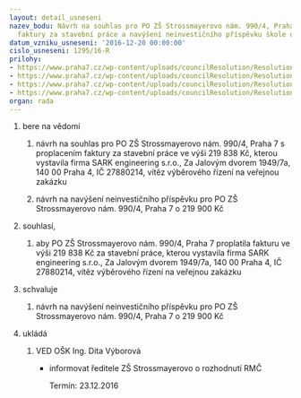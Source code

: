 ```yaml
---
layout: detail_usneseni
nazev_bodu: Návrh na souhlas pro PO ZŠ Strossmayerovo nám. 990/4, Praha 7 s proplacením
  faktury za stavební práce a navýšení neinvestičního příspěvku škole o 219 900 Kč
datum_vzniku_usneseni: '2016-12-20 00:00:00'
cislo_usneseni: 1295/16-R
prilohy:
- https://www.praha7.cz/wp-content/uploads/councilResolution/Resolutions/28437/export/Duvodovazprava~149207.docx
- https://www.praha7.cz/wp-content/uploads/councilResolution/Resolutions/28437/export/20161212175728141~149206.pdf
- https://www.praha7.cz/wp-content/uploads/councilResolution/Resolutions/28437/export/fakturaUUranie2~149205.jpg
- https://www.praha7.cz/wp-content/uploads/councilResolution/Resolutions/28437/export/export~297063.pdf
organ: rada
---
```

<ol id="urzList" class="urzList_view">
<li id="" class="urzClass1"><span name="1">bere na vědomí</span> 
<ol class="urzOlClass">
<li id="" style="TEXT-ALIGN: left" class="urzClass2"><span><p>návrh na souhlas pro PO ZŠ Strossmayerovo nám. 990/4, Praha 7 s proplacením faktury za stavební práce ve výši 219 838 Kč, kterou vystavila firma SARK engineering s.r.o., Za Jalovým dvorem 1949/7a, 140 00 Praha 4, IČ 27880214, vítěz výběrového řízení na veřejnou zakázku</p></span></li>
<li id="" style="TEXT-ALIGN: left" class="urzClass2"><span><p>návrh na navýšení neinvestičního příspěvku pro PO ZŠ Strossmayerovo nám. 990/4, Praha 7 o 219 900 Kč</p></span></li></ol></li>
<li id="" class="urzClass1"><span name="90">souhlasí,</span> 
<ol class="urzOlClass">
<li id="" style="TEXT-ALIGN: left" class="urzClass2"><span><p>aby PO ZŠ Strossmayerovo nám. 990/4, Praha 7 proplatila fakturu ve výši 219 838 Kč za stavební práce, kterou vystavila firma SARK engineering s.r.o., Za Jalovým dvorem 1949/7a, 140 00 Praha 4, IČ 27880214, vítěz výběrového řízení na veřejnou zakázku</p></span></li></ol></li>
<li id="" class="urzClass1"><span name="24">schvaluje</span> 
<ol class="urzOlClass">
<li id="" style="TEXT-ALIGN: left" class="urzClass2"><span><p>návrh na navýšení neinvestičního příspěvku pro PO ZŠ Strossmayerovo nám. 990/4, Praha 7 o 219 900 Kč</p></span></li></ol></li><li class="urzClass1" id="urzUkoly"><span name="1">ukládá</span><ol class="urzOlClass"><li class="urzClass2"><span><p>VED OŠK Ing. Dita Výborová</p></span><ul class="urzUlClass"><li class="urzClass3"><span><p>informovat ředitele ZŠ Strossmayerovo o rozhodnutí RMČ</p></span><span class="urzUkolTermin">  Termín:&nbsp;23.12.2016</span></li></ul></li></ol></li>
</ol>